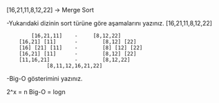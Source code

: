 [16,21,11,8,12,22] -> Merge Sort

-Yukarıdaki dizinin sort türüne göre aşamalarını yazınız.
                [16,21,11,8,12,22]

            [16,21,11]    -     [8,12,22]
        [16,21] [11]      -        [8,12] [22]
        [16] [21] [11]    -        [8] [12] [22]
        [16,21] [11]      -        [8,12] [22]
        [11,16,21]        -        [8,12,22]
                 [8,11,12,16,21,22]

-Big-O gösterimini yazınız.

2^x = n
Big-O = logn
